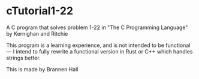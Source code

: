 # cTutorial1-22
A C program that solves problem 1-22 in "The C Programming Language" by Kernighan and Ritchie

This program is a learning experience, and is not intended to be functional— I intend to fully rewrite a functional version in Rust or C++ which handles strings better.

This is made by Brannen Hall
